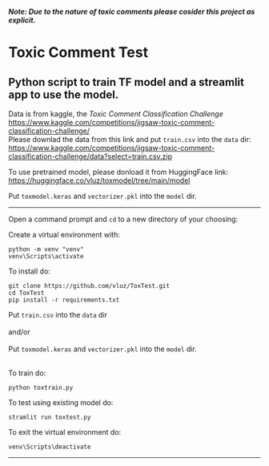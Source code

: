 ***Note: Due to the nature of toxic comments please cosider this project as explicit.***

# Toxic Comment Test
## Python script to train TF model and a streamlit app to use the model.

Data is from kaggle, the *Toxic Comment Classification Challenge*
<br>
https://www.kaggle.com/competitions/jigsaw-toxic-comment-classification-challenge/
<br>
Please downlad the data from this link and put `train.csv` into the `data` dir:
<br>
https://www.kaggle.com/competitions/jigsaw-toxic-comment-classification-challenge/data?select=train.csv.zip

To use pretrained model, please donload it from HuggingFace link:
<br>
https://huggingface.co/vluz/toxmodel/tree/main/model

Put `toxmodel.keras` and `vectorizer.pkl` into the `model` dir.

<hr>

Open a command prompt and `cd` to a new directory of your choosing:

Create a virtual environment with:
```
python -m venv "venv"
venv\Scripts\activate
```

To install do:
```
git clone https://github.com/vluz/ToxTest.git
cd ToxTest
pip install -r requirements.txt
```
Put `train.csv` into the `data` dir      
<br>and/or<br>     
Put `toxmodel.keras` and `vectorizer.pkl` into the `model` dir.     
<br>

To train do:<br>
```
python toxtrain.py
``` 

To test using existing model do:
```
stramlit run toxtest.py
```

To exit the virtual environment do:
```
venv\Scripts\deactivate
```

<hr>
